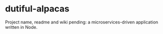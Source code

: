 # dutiful-alpacas
Project name, readme and wiki pending: a microservices-driven application written in Node.
